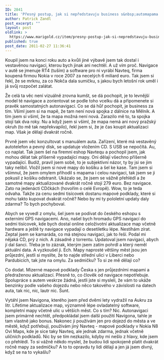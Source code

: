 ```yaml
---
ID: 2841
title: 'Přesný postup, jak si nepředstavuju business s&nbsp;automapama: Navteq (nic podstatného ke čtení)'
author: Patrick Zandl
post_excerpt: ""
layout: post
oldlink: >
  https://www.marigold.cz/item/presny-postup-jak-si-nepredstavuju-business-s-automapama-navteq-nic-podstatneho-ke-cteni
published: true
post_date: 2011-02-27 11:36:41
---
```

Koupil jsem na konci roku auto a kvůli jiné výbavě jsem tak dostal i vestavěnou navigaci, kterou bych jinak ani nechtěl. A už vím proč. Navigace v autě se jmenuje RT4 (tuším) a software pro ni vyrábí Navteq, firma koupená firmou Nokia v roce 2007 za necelých 6 miliard euro. Tak jsem si řekl, že se mrknu, za co Nokča dala sumičku, s jakou bych letošní rok uměl i já svůj rozpočet zalátat. 

Že celá ta věc není vizuálně zrovna kumšt, se dá pochopit, je to levnější model té navigace a zorientovat se podle toho vcelku dá a připomenete si pravěk samostatných autonavigací. Co se dá hůř pochopit, je business za tím. Všiml jsem si na mapě, že tam není nová spojka z dálnice na Mělník. A tím jsem si všiml, že ta mapa možná není nová. Zarazilo mě to, ta spojka stojí tak dva roky. Nu a když jsem si všiml, že mapa nemá ani nový pražský okruh (to mě tak nepřekvapilo), řekl jsem si, že je čas koupit aktualizaci map. Však je dělají dvakrát ročně. 

Prvně jsem věc konzultovat s manuálem auta. Zařízení, které má vestavěný autotelefon a pevný disk, se updatuje vložením CD. S USB se nepočítá. Au, co naplat. Tak jsem šel na firemní eshop Navtequ a pochopil jsem, jak mohou dělat tak příšerně vypadající mapy. Oni dělají všechno příšerně vypadající. Budiž, pravil jsem sobě, to je subjektivní názor, ty by jsi se jim taky nelíbil. Vložil jsem si nové mapy do košíku a šel ke kase. Tam jsem si všimnul, že jsem omylem přihodil s mapama i celou navigaci, tak jsem se ji pokusil z košíku odstranit. Ukázalo se, že jsem se vážně přehlédl a že samotné mapy aktualizované dvakrát ročně stojí 279 euro. Bez navigace.  Zato na jedenácti CDčkách (hovořím o celé Evropě). Wow, to je teda odvaha. Takže za cenu sedmi tisícovek dostanu mapové podklady, které si mohu takto kupovat dvakrát ročně? Nebo by mi ty pololetní updaty daly zdarma? To bych pochyboval. 

Abych se vyvedl z omylu, šel jsem se podívat do českého eshopu s externími GPS navigacemi. Ano, našel bych hromadu GPS navigací do sedmi tisícovek, kde bych dostal online celoživotní aktualizace map včetně hardware a ještě ty navigace vypadají o desetiletku lépe. Nestíhám zírat. 
Zeptal jsem se kamaráda, co má stejnou navigaci, jak to řeší. Podal mi nějaká CD, prý z nich. A zásadně z torrentu. Updatoval jsem navigaci, abych jí dal šanci. Třeba je to zázrak, kterým jsem zatím pohrdl a který neměl aktuální data. A vyzkoušel ji. Ech. Mapy naprosté většiny měst jsou jen průjezdní, jestli si myslíte, že to najde střední ulici v Liberci nebo Pardubicích, tak jste na omylu. Za sedmičku? To si ze mě dělají co?

Co dodat. Mizerné mapové podklady Česka s jen průjezdními mapami a předraženou aktualizací. Přesně to, co člověk od navigace nepotřebuje. Spolupráce s autem veskrze žádná, jestli jste si mysleli, že vám to ukáže benzinky podle vašeho dojezdu nebo něco takového v závislosti na datech auta, tak nic, nic, lautr nic. Šunt. 

Vytáhl jsem Navigona, kterého jsem před dvěmi lety vydražil na Aukru za litr. Lifetime aktualizace map, významně lépe ovladatelný software, kompletní mapy včetně ulic u větších měst. 
Co s tím? Nic. Autonavigaci jsem primárně nechtěl, předpokládal jsem další použití Navigona, tahle je tam vlastně jako bonus. Nakonec ji používám jen pro dojezd do města a ve městě, když potřebuji, používám jiný Navteq - mapové podklady v Nokia N8 Ovi Maps, kde je sice taky Navteq, ale jednak zdarma, jednak včetně uličních podkladů. Nic by se tím nezkazilo, kdyby mi nešlo z hlavy, kde jsem co přehlédl. To si vážně někdo myslel, že budou lidi spokojeně platit dvakrát ročně mapy za sedmičku? A to to opravdu ty lidi dělají a jen já jsem divný, když se na to vykašlu?